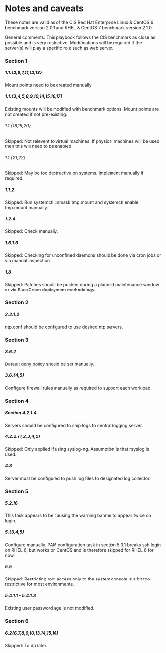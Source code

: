 # Notes and caveats

These notes are valid as of the CIS Red Hat Enterprise Linux & CentOS 6 benchmark version 2.0.1 and RHEL & CentOS 7 benchmark version 2.1.0.

General comments: This playbook follows the CIS benchmark as close as possible and is very restrictive. Modifications will be required if
the server(s) will play a specific role such as web server. 

### Section 1

##### 1.1.{2,6,7,11,12,13}
Mount points need to be created manually

##### 1.1.{3,4,5,8,9,10,14,15,16,17}
Existing mounts will be modified with benchmark options.  Mount points are not created if not pre-existing.

###### 1.1.{18,19,20}
Skipped: Not relevent to virtual machines. If physical machines will be used then this will need to be enabled.

###### 1.1.{21,22}
Skipped: May be too destructive on systems. Implement manually if required.

##### 1.1.2
Skipped: Run systemctl unmask tmp.mount and systemctl enable tmp.mount manually.

##### 1.2.4
Skipped: Check manually.

##### 1.6.1.6
Skipped: Checking for unconfined daemons should be done via cron jobs or via manual inspection

##### 1.8
Skipped: Patches should be pushed during a planned maintenance window or via Blue/Green deployment methodology.

### Section 2

##### 2.2.1.2
ntp.conf should be configured to use desired ntp servers.

### Section 3

##### 3.6.2
Default deny policy should be set manually.

##### 3.6.{4,5}
Configure firewall rules manually as required to support each workload.

### Section 4

##### Section 4.2.1.4
Servers should be configured to ship logs to central logging server.

##### 4.2.2.{1,2,3,4,5}
Skipped: Only applied if using syslog-ng. Assumption is that rsyslog is used.

##### 4.3
Server must be configured to push log files to designated log collector.

### Section 5

##### 5.2.16
This task appears to be causing the warning banner to appear twice on login.

##### 5.{3,4,5}
Configure manually. PAM configuration task in section 5.3.1 breaks ssh login on RHEL 6, but works on CentOS and is therefore skipped for RHEL 6 for now.

##### 5.5
Skipped: Restricting root access only to the system console is a bit too restrictive for most environments.

##### 5.4.1.1 - 5.4.1.3
Existing user password age is not modified.

### Section 6

##### 6.2{6,7,8,9,10,13,14,15,16}
Skipped: To do later.